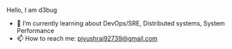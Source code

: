 Hello, I am d3bug
- 🔭 I’m currently learning about DevOps/SRE, Distributed systems, System Performance
- 📫 How to reach me: piyushraj92739@gmail.com

